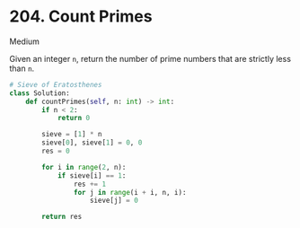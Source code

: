 # 204. Count Primes

Medium

Given an integer `n`, return the number of prime numbers that are strictly less than `n`.

```python
# Sieve of Eratosthenes
class Solution:
    def countPrimes(self, n: int) -> int:
        if n < 2:
            return 0

        sieve = [1] * n
        sieve[0], sieve[1] = 0, 0
        res = 0

        for i in range(2, n):
            if sieve[i] == 1:
                res += 1
                for j in range(i + i, n, i):
                    sieve[j] = 0

        return res
```
